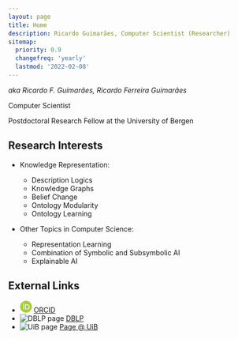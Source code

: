 ```yaml
---
layout: page
title: Home
description: Ricardo Guimarães, Computer Scientist (Researcher)
sitemap:
  priority: 0.9
  changefreq: 'yearly'
  lastmod: '2022-02-08'
---
```


_aka Ricardo F. Guimarães, Ricardo Ferreira Guimarães_

Computer Scientist

Postdoctoral Research Fellow at the University of Bergen

## Research Interests

- Knowledge Representation:
    - Description Logics
    - Knowledge Graphs
    - Belief Change
    - Ontology Modularity
    - Ontology Learning

- Other Topics in Computer Science:
    - Representation Learning
    - Combination of Symbolic and Subsymbolic AI
    - Explainable AI

## External Links

- <img src="/images/orcid.logo.icon.svg" alt="ORCID page" style="height:24px;" title="ORCID page"/>&nbsp;[ORCID](https://orcid.org/0000-0002-9622-4142)<br>
- <img src="https://dblp.uni-trier.de/img/logo.320x120.png" alt="DBLP page" style="height:24px;" title="DBLP page"/>&nbsp;[DBLP](https://dblp.uni-trier.de/pid/205/3609.html)
- <img src="https://manual.uib.no/files/2018/10/emblem.png" alt="UiB page" style="height:24px;" title="UiB page"/>&nbsp;[Page @ UiB](https://www.uib.no/en/persons/Ricardo.Guimaraes)

